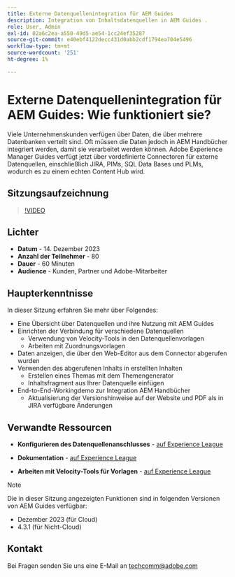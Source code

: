```yaml
---
title: Externe Datenquellenintegration für AEM Guides
description: Integration von Inhaltsdatenquellen in AEM Guides .
role: User, Admin
exl-id: 02a6c2ea-a550-49d5-ae54-1cc24ef35287
source-git-commit: e40ebf4122decc431d0abb2cdf1794ea704e5496
workflow-type: tm+mt
source-wordcount: '251'
ht-degree: 1%

---
```


# Externe Datenquellenintegration für AEM Guides: Wie funktioniert sie?

Viele Unternehmenskunden verfügen über Daten, die über mehrere Datenbanken verteilt sind. Oft müssen die Daten jedoch in AEM Handbücher integriert werden, damit sie verarbeitet werden können.
Adobe Experience Manager Guides verfügt jetzt über vordefinierte Connectoren für externe Datenquellen, einschließlich JIRA, PIMs, SQL Data Bases und PLMs, wodurch es zu einem echten Content Hub wird.


## Sitzungsaufzeichnung

>[!VIDEO](https://video.tv.adobe.com/v/3426542/datasources-aem-guides)

## Lichter

- **Datum** - 14. Dezember 2023
- **Anzahl der Teilnehmer** - 80
- **Dauer** - 60 Minuten
- **Audience** - Kunden, Partner und Adobe-Mitarbeiter

## Haupterkenntnisse

In dieser Sitzung erfahren Sie mehr über Folgendes:
- Eine Übersicht über Datenquellen und ihre Nutzung mit AEM Guides
- Einrichten der Verbindung für verschiedene Datenquellen
   - Verwendung von Velocity-Tools in den Datenquellenvorlagen
   - Arbeiten mit Zuordnungsvorlagen
- Daten anzeigen, die über den Web-Editor aus dem Connector abgerufen wurden
- Verwenden des abgerufenen Inhalts in erstellten Inhalten
   - Erstellen eines Themas mit dem Themengenerator
   - Inhaltsfragment aus Ihrer Datenquelle einfügen
- End-to-End-Workingdemo zur Integration AEM Handbücher
   - Aktualisierung der Versionshinweise auf der Website und PDF als in JIRA verfügbare Änderungen


## Verwandte Ressourcen

- **Konfigurieren des Datenquellenanschlusses** - [auf Experience League](https://experienceleague.adobe.com/docs/experience-manager-guides/using/install-guide/cs-ig/web-editor-configs-cs/conf-data-source-connector-tools.html?lang=en)

- **Dokumentation** - [auf Experience League](https://experienceleague.adobe.com/docs/experience-manager-guides/using/user-guide/author-content/create-preview-topics/author-content-aem-guides/work-with-web-editor/web-editor-content-snippet.html)

- **Arbeiten mit Velocity-Tools für Vorlagen** - [auf Experience League](https://experienceleague.adobe.com/docs/experience-manager-guides/using/user-guide/author-content/create-preview-topics/author-content-aem-guides/work-with-web-editor/web-editor-content-snippet.html?lang=en#use-velocity-tools)



>[!NOTE]
>
> Die in dieser Sitzung angezeigten Funktionen sind in folgenden Versionen von AEM Guides verfügbar:
> - Dezember 2023 (für Cloud)
> - 4.3.1 (für Nicht-Cloud)



## Kontakt

Bei Fragen senden Sie uns eine E-Mail an <techcomm@adobe.com>
